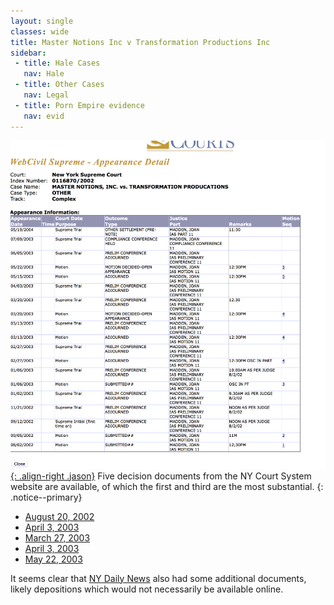 ```yaml
---
layout: single
classes: wide
title: Master Notions Inc v Transformation Productions Inc
sidebar:
 - title: Hale Cases
   nav: Hale
 - title: Other Cases
   nav: Legal  
 - title: Porn Empire evidence
   nav: evid
---
```




[![Appearance Schedule](/assets/images/HaasAppearances.png){: .align-right .jason}](/assets/images/HaasAppearances.png) Five decision documents from the NY Court System website are available,
of which the first and third are the most substantial.
{: .notice--primary}

 - [August 20, 2002](/assets/pdfs/masternotions/30011687020021SCIV_pdf.pdf)
 - [April 3, 2003](assets/pdfs/masternotions/30011687020022sciv.pdf)
 - [March 27, 2003](/assets/pdfs/masternotions/30011687020023SCIV_pdf.pdf)
 - [April 3, 2003](assets/pdfs/masternotions/30011687020024sciv.pdf)
 - [May 22, 2003](assets/pdfs/masternotions/30011687020025sciv.pdf)


It seems clear that [NY Daily News](https://www.nydailynews.com/news/national/greenwald-reporter-broke-nsa-story-lawyer-sued-porn-biz-article-1.1383448") also had some additional documents, likely depositions which would not necessarily be available online.
 
